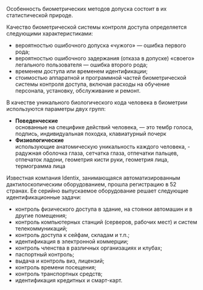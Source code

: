 Особенность биометрических методов допуска состоит в их статистической природе.

Качество биометрической системы контроля доступа определяется следующими характеристиками:

- вероятностью ошибочного допуска «чужого» — ошибка первого рода;
- вероятностью ошибочного задержания (отказа в допуске) «своего» легального пользователя — ошибка второго рода;
- временем доступа или временем идентификации;
- стоимостью аппаратной и программной частей биометрической системы контроля доступа, включая расходы на обучение персонала, установку, обслуживание и ремонт.

В качестве уникального биологического кода человека в биометрии используются параметры двух групп:
- **Поведенческие**<br>основанные на специфике действий человека, — это тембр голоса, подпись, индивидуальная походка, клавиатурный почерк
- **Физиологические**<br>использующие анатомическую уникальность каждого человека, - радужная оболочка глаза, сетчатка глаза, отпечатки пальцев, отпечаток ладони, геометрия кисти руки, геометрия лица, термограмма лица

Известная компания Identix, занимающаяся автоматизированным дактилоскопическим оборудованием, прошла регистрацию в 52 странах. Ее серийно выпускаемое оборудование решает следующие идентификационные задачи:

- контроль физического доступа в здание, на стоянки автомашин и в другие помещения;
- контроль компьютерных станций (серверов, рабочих мест) и систем телекоммуникаций;
- контроль доступа к сейфам, складам и т.п.;
- идентификация в электронной коммерции;
- контроль членства в различных организациях и клубах;
- паспортный контроль;
- выдача и контроль виз, лицензий;
- контроль времени посещения;
- контроль транспортных средств;
- идентификация кредитных и смарт-карт.